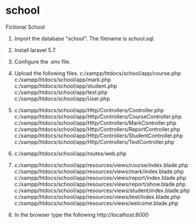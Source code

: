 # school
Fictional School
1.  Import the database "school". The filename is school.sql.
2.  Install laravel 5.7.
3.  Configure the .env file.
4.  Upload the following files.
         c:/xampp/htdocs/school/app/course.php
         c:/xampp/htdocs/school/app/mark.php
         c:/xampp/htdocs/school/app/student.php
         c:/xampp/htdocs/school/app/test.php
         c:/xampp/htdocs/school/app/User.php
   

5.    c:/xampp/htdocs/school/app/Http/Controllers/Controller.php
      c:/xampp/htdocs/school/app/Http/Controllers/CourseController.php
      c:/xampp/htdocs/school/app/Http/Controllers/MarkController.php
      c:/xampp/htdocs/school/app/Http/Controllers/ReportController.php
      c:/xampp/htdocs/school/app/Http/Controllers/StudentController.php
      c:/xampp/htdocs/school/app/Http/Controllers/TestController.php
      
6.    c:/xampp/htdocs/school/app/routes/web.php

7.    c:/xampp/htdocs/school/app/resources/views/course/index.blade.php
      c:/xampp/htdocs/school/app/resources/views/mark/index.blade.php 
      c:/xampp/htdocs/school/app/resources/views/report/index.blade.php
      c:/xampp/htdocs/school/app/resources/views/report/show.blade.php
      c:/xampp/htdocs/school/app/resources/views/student/index.blade.php
      c:/xampp/htdocs/school/app/resources/views/test/index.blade.php
      c:/xampp/htdocs/school/app/resources/views/welcome.blade.php
      
8.    In the browser type the following  http://localhost:8000
     
      

